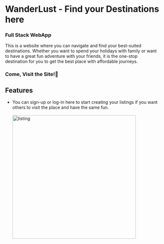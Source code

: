 <h1>WanderLust - Find your Destinations here</h1>
<h3>Full Stack WebApp</h3>
<p>This is a website where you can navigate and find your best-suited destinations. Whether you want to spend your holidays with family or want to have a great fun adventure with your friends, it is the one-stop destination for you to get the best place with affordable journeys.</p>
<h3>Come, Visit the Site!&#127881;</h3>

<h2>Features</h2>
<ul>
  <li>You can sign-up or log-in here to start creating your listings if you want others to visit the place and have the same fun.
  <br><br>
    <img src="https://github.com/Nehagarg816/Wanderlust/assets/111566521/82b5e05d-9476-417e-a09f-c4decd3f6503" alt="listing" width="400">

  </li>

</ul>
